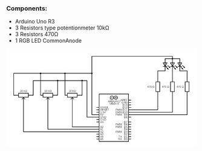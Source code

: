 ### Components:
+ Arduino Uno R3
+ 3 Resistors type potentionmeter 10kΩ
+ 3 Resistors 470Ω
+ 1 RGB LED CommonAnode

![Alt text](https://raw.githubusercontent.com/teka2am/arduino_basic/main/arduino/single_rgb_led_with_controller/circuit_single_rgb_led_with_controller.png " single_rgb_led_with_controller")
